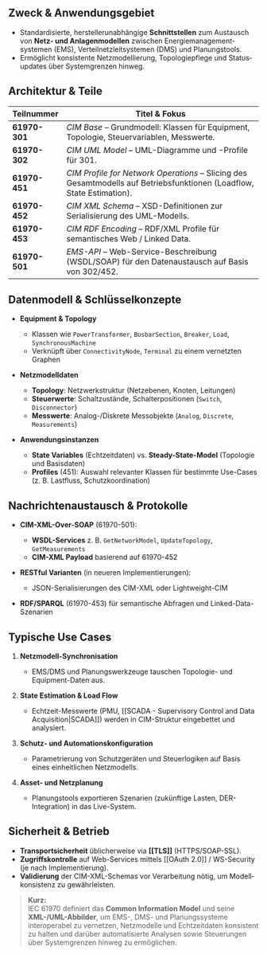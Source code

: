 ## Zweck & Anwendungsgebiet
- Standardisierte, hersteller­unabhängige **Schnittstellen** zum Austausch von **Netz- und Anlagenmodellen** zwischen Energie­management­systemen (EMS), Verteilnetz­leitsystemen (DMS) und Planungs­tools.  
- Ermöglicht konsistente Netz­modellierung, Topologie­pflege und Status­updates über System­grenzen hinweg.

## Architektur & Teile

|Teilnummer|Titel & Fokus|
|---|---|
|**61970-301**|_CIM Base_ – Grund­modell: Klassen für Equipment, Topologie, Steuervariablen, Messwerte.|
|**61970-302**|_CIM UML Model_ – UML-Diagramme und -Profile für 301.|
|**61970-451**|_CIM Profile for Network Operations_ – Slicing des Gesamtmodells auf Betriebs­funktionen (Loadflow, State Estimation).|
|**61970-452**|_CIM XML Schema_ – XSD-Definitionen zur Serialisierung des UML-Modells.|
|**61970-453**|_CIM RDF Encoding_ – RDF/XML Profile für semantisches Web / Linked Data.|
|**61970-501**|_EMS-API_ – Web-Service-Beschreibung (WSDL/SOAP) für den Datenaustausch auf Basis von 302/452.|

## Datenmodell & Schlüsselkonzepte
- **Equipment & Topology**
    - Klassen wie `PowerTransformer`, `BusbarSection`, `Breaker`, `Load`, `SynchronousMachine`
    - Verknüpft über `ConnectivityNode`, `Terminal` zu einem vernetzten Graphen

- **Netzmodelldaten**    
    - **Topology**: Netzwerkstruktur (Netzebenen, Knoten, Leitungen)
    - **Steuerwerte**: Schaltzustände, Schalterpositionen (`Switch`, `Disconnector`)
    - **Messwerte**: Analog-/Diskrete Messobjekte (`Analog`, `Discrete`, `Measurements`)

- **Anwendungsinstanzen**    
    - **State Variables** (Echtzeitdaten) vs. **Steady-State-Model** (Topologie und Basisdaten)
    - **Profiles** (451): Auswahl relevanter Klassen für bestimmte Use-Cases (z. B. Lastfluss, Schutzkoordination)


## Nachrichtenaustausch & Protokolle
- **CIM-XML-Over-SOAP** (61970-501):
    - **WSDL-Services** z. B. `GetNetworkModel`, `UpdateTopology`, `GetMeasurements`
    - **CIM-XML Payload** basierend auf 61970-452

- **RESTful Varianten** (in neueren Implementierungen):    
    - JSON-Serialisierungen des CIM-XML oder Lightweight-CIM

- **RDF/SPARQL** (61970-453) für semantische Abfragen und Linked-Data-Szenarien    


## Typische Use Cases

1. **Netzmodell-Synchronisation**  
    - EMS/DMS und Planungswerkzeuge tauschen Topologie- und Equipment-Daten aus.

2. **State Estimation & Load Flow**  
    - Echtzeit-Messwerte (PMU, [[SCADA - Supervisory Control and Data Acquisition|SCADA]]) werden in CIM-Struktur eingebettet und analysiert.

3. **Schutz- und Automations­konfiguration**  
    - Parametrierung von Schutzgeräten und Steuerlogiken auf Basis eines einheitlichen Netzmodells.

4. **Asset- und Netzplanung**  
    - Planungstools exportieren Szenarien (zukünftige Lasten, DER-Integration) in das Live-System.


## Sicherheit & Betrieb
- **Transport­sicherheit** üblicherweise via **[[TLS]]** (HTTPS/SOAP-SSL).  
- **Zugriffs­kontrolle** auf Web-Services mittels [[OAuth 2.0]] / WS-Security (je nach Implementierung).  
- **Validierung** der CIM-XML-Schemas vor Verarbeitung nötig, um Modell­konsistenz zu gewährleisten.


> **Kurz:**  
> IEC 61970 definiert das **Common Information Model** und seine **XML-/UML-Abbilder**, um EMS-, DMS- und Planungs­systeme interoperabel zu vernetzen, Netz­modelle und Echtzeit­daten konsistent zu halten und darüber automatisierte Analysen sowie Steuerungen über Systemgrenzen hinweg zu ermöglichen.